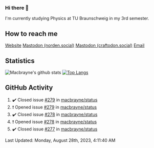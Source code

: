 ### Hi there 👋
I'm currently studying Physics at TU Braunschweig in my 3rd semester.

## How to reach me
[Website](https://florentin-schleuss.de)
<a rel="me" href="https://norden.social/@florentin">Mastodon (norden.social)</a>
<a rel="me" href="https://craftodon.social/@frodolon">Mastodon (craftodon.social)</a>
[Email](mailto:hello@macbrayne.de)

## Statistics
![Macbrayne's github stats](https://github-readme-stats.vercel.app/api?username=macbrayne&count_private=true&show_icons=true&hide_rank=true&custom_title=macbrayne's%20GitHub%20Stats)
[![Top Langs](https://github-readme-stats.vercel.app/api/top-langs/?username=macbrayne&exclude_repo=liftron&layout=compact)](https://github.com/anuraghazra/github-readme-stats)
## GitHub Activity

<!--RECENT_ACTIVITY:start-->
1. ✔️ Closed issue [#279](https://github.com/macbrayne/status/issues/279) in [macbrayne/status](https://github.com/macbrayne/status)
2. ❗️ Opened issue [#279](https://github.com/macbrayne/status/issues/279) in [macbrayne/status](https://github.com/macbrayne/status)
3. ✔️ Closed issue [#278](https://github.com/macbrayne/status/issues/278) in [macbrayne/status](https://github.com/macbrayne/status)
4. ❗️ Opened issue [#278](https://github.com/macbrayne/status/issues/278) in [macbrayne/status](https://github.com/macbrayne/status)
5. ✔️ Closed issue [#277](https://github.com/macbrayne/status/issues/277) in [macbrayne/status](https://github.com/macbrayne/status)
<!--RECENT_ACTIVITY:end-->

<!--RECENT_ACTIVITY:last_update-->
Last Updated: Monday, August 28th, 2023, 4:11:40 AM
<!--RECENT_ACTIVITY:last_update_end-->


<!--
**macbrayne/macbrayne** is a ✨ _special_ ✨ repository because its `README.md` (this file) appears on your GitHub profile.

Here are some ideas to get you started:

- 🔭 I’m currently working on ...
- 🌱 I’m currently learning ...
- 👯 I’m looking to collaborate on ...
- 🤔 I’m looking for help with ...
- 💬 Ask me about ...
- 📫 How to reach me: ...
- 😄 Pronouns: ...
- ⚡ Fun fact: ...
-->
